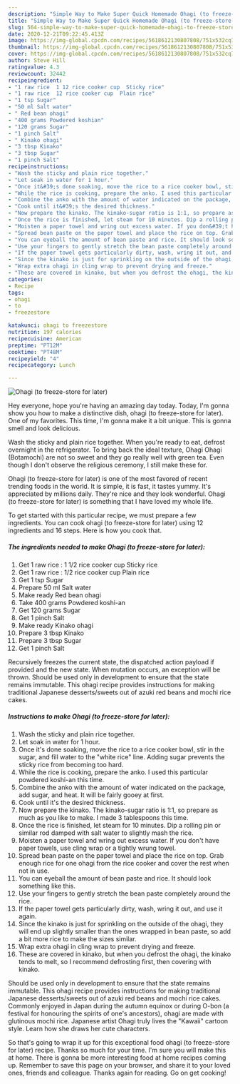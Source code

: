 ```yaml
---
description: "Simple Way to Make Super Quick Homemade Ohagi (to freeze-store for later)"
title: "Simple Way to Make Super Quick Homemade Ohagi (to freeze-store for later)"
slug: 564-simple-way-to-make-super-quick-homemade-ohagi-to-freeze-store-for-later
date: 2020-12-21T09:22:45.413Z
image: https://img-global.cpcdn.com/recipes/5618612130807808/751x532cq70/ohagi-to-freeze-store-for-later-recipe-main-photo.jpg
thumbnail: https://img-global.cpcdn.com/recipes/5618612130807808/751x532cq70/ohagi-to-freeze-store-for-later-recipe-main-photo.jpg
cover: https://img-global.cpcdn.com/recipes/5618612130807808/751x532cq70/ohagi-to-freeze-store-for-later-recipe-main-photo.jpg
author: Steve Hill
ratingvalue: 4.3
reviewcount: 32442
recipeingredient:
- "1 raw rice  1 12 rice cooker cup  Sticky rice"
- "1 raw rice  12 rice cooker cup  Plain rice"
- "1 tsp Sugar"
- "50 ml Salt water"
- " Red bean ohagi"
- "400 grams Powdered koshian"
- "120 grams Sugar"
- "1 pinch Salt"
- " Kinako ohagi"
- "3 tbsp Kinako"
- "3 tbsp Sugar"
- "1 pinch Salt"
recipeinstructions:
- "Wash the sticky and plain rice together."
- "Let soak in water for 1 hour."
- "Once it&#39;s done soaking, move the rice to a rice cooker bowl, stir in the sugar, and fill water to the &#34;white rice&#34; line. Adding sugar prevents the sticky rice from becoming too hard."
- "While the rice is cooking, prepare the anko. I used this particular powdered koshi-an this time."
- "Combine the anko with the amount of water indicated on the package, add sugar, and heat. It will be fairly gooey at first."
- "Cook until it&#39;s the desired thickness."
- "Now prepare the kinako. The kinako-sugar ratio is 1:1, so prepare as much as you like to make. I made 3 tablespoons this time."
- "Once the rice is finished, let steam for 10 minutes. Dip a rolling pin or similar rod damped with salt water to slightly mash the rice."
- "Moisten a paper towel and wring out excess water. If you don&#39;t have paper towels, use cling wrap or a tightly wrung towel."
- "Spread bean paste on the paper towel and place the rice on top. Grab enough rice for one ohagi from the rice cooker and cover the rest when not in use."
- "You can eyeball the amount of bean paste and rice. It should look something like this."
- "Use your fingers to gently stretch the bean paste completely around the rice."
- "If the paper towel gets particularly dirty, wash, wring it out, and use it again."
- "Since the kinako is just for sprinkling on the outside of the ohagi, they will end up slightly smaller than the ones wrapped in bean paste, so add a bit more rice to make the sizes similar."
- "Wrap extra ohagi in cling wrap to prevent drying and freeze."
- "These are covered in kinako, but when you defrost the ohagi, the kinako tends to melt, so I recommend defrosting first, then covering with kinako."
categories:
- Recipe
tags:
- ohagi
- to
- freezestore

katakunci: ohagi to freezestore 
nutrition: 197 calories
recipecuisine: American
preptime: "PT12M"
cooktime: "PT48M"
recipeyield: "4"
recipecategory: Lunch

---
```



![Ohagi (to freeze-store for later)](https://img-global.cpcdn.com/recipes/5618612130807808/751x532cq70/ohagi-to-freeze-store-for-later-recipe-main-photo.jpg)

Hey everyone, hope you're having an amazing day today. Today, I'm gonna show you how to make a distinctive dish, ohagi (to freeze-store for later). One of my favorites. This time, I'm gonna make it a bit unique. This is gonna smell and look delicious.

Wash the sticky and plain rice together. When you&#39;re ready to eat, defrost overnight in the refrigerator. To bring back the ideal texture, Ohagi Ohagi (Botamochi) are not so sweet and they go really well with green tea. Even though I don&#39;t observe the religious ceremony, I still make these for.

Ohagi (to freeze-store for later) is one of the most favored of recent trending foods in the world. It is simple, it is fast, it tastes yummy. It's appreciated by millions daily. They're nice and they look wonderful. Ohagi (to freeze-store for later) is something that I have loved my whole life.


To get started with this particular recipe, we must prepare a few ingredients. You can cook ohagi (to freeze-store for later) using 12 ingredients and 16 steps. Here is how you cook that.

<!--inarticleads1-->

##### The ingredients needed to make Ohagi (to freeze-store for later):

1. Get 1 raw rice : 1 1/2 rice cooker cup  Sticky rice
1. Get 1 raw rice : 1/2 rice cooker cup  Plain rice
1. Get 1 tsp Sugar
1. Prepare 50 ml Salt water
1. Make ready  Red bean ohagi
1. Take 400 grams Powdered koshi-an
1. Get 120 grams Sugar
1. Get 1 pinch Salt
1. Make ready  Kinako ohagi
1. Prepare 3 tbsp Kinako
1. Prepare 3 tbsp Sugar
1. Get 1 pinch Salt


Recursively freezes the current state, the dispatched action payload if provided and the new state. When mutation occurs, an exception will be thrown. Should be used only in development to ensure that the state remains immutable. This ohagi recipe provides instructions for making traditional Japanese desserts/sweets out of azuki red beans and mochi rice cakes. 

<!--inarticleads2-->

##### Instructions to make Ohagi (to freeze-store for later):

1. Wash the sticky and plain rice together.
1. Let soak in water for 1 hour.
1. Once it&#39;s done soaking, move the rice to a rice cooker bowl, stir in the sugar, and fill water to the &#34;white rice&#34; line. Adding sugar prevents the sticky rice from becoming too hard.
1. While the rice is cooking, prepare the anko. I used this particular powdered koshi-an this time.
1. Combine the anko with the amount of water indicated on the package, add sugar, and heat. It will be fairly gooey at first.
1. Cook until it&#39;s the desired thickness.
1. Now prepare the kinako. The kinako-sugar ratio is 1:1, so prepare as much as you like to make. I made 3 tablespoons this time.
1. Once the rice is finished, let steam for 10 minutes. Dip a rolling pin or similar rod damped with salt water to slightly mash the rice.
1. Moisten a paper towel and wring out excess water. If you don&#39;t have paper towels, use cling wrap or a tightly wrung towel.
1. Spread bean paste on the paper towel and place the rice on top. Grab enough rice for one ohagi from the rice cooker and cover the rest when not in use.
1. You can eyeball the amount of bean paste and rice. It should look something like this.
1. Use your fingers to gently stretch the bean paste completely around the rice.
1. If the paper towel gets particularly dirty, wash, wring it out, and use it again.
1. Since the kinako is just for sprinkling on the outside of the ohagi, they will end up slightly smaller than the ones wrapped in bean paste, so add a bit more rice to make the sizes similar.
1. Wrap extra ohagi in cling wrap to prevent drying and freeze.
1. These are covered in kinako, but when you defrost the ohagi, the kinako tends to melt, so I recommend defrosting first, then covering with kinako.


Should be used only in development to ensure that the state remains immutable. This ohagi recipe provides instructions for making traditional Japanese desserts/sweets out of azuki red beans and mochi rice cakes. Commonly enjoyed in Japan during the autumn equinox or during O-bon (a festival for honouring the spirits of one&#39;s ancestors), ohagi are made with glutinous mochi rice. Japanese artist Ohagi truly lives the &#34;Kawaii&#34; cartoon style. Learn how she draws her cute characters. 

So that's going to wrap it up for this exceptional food ohagi (to freeze-store for later) recipe. Thanks so much for your time. I'm sure you will make this at home. There is gonna be more interesting food at home recipes coming up. Remember to save this page on your browser, and share it to your loved ones, friends and colleague. Thanks again for reading. Go on get cooking!
